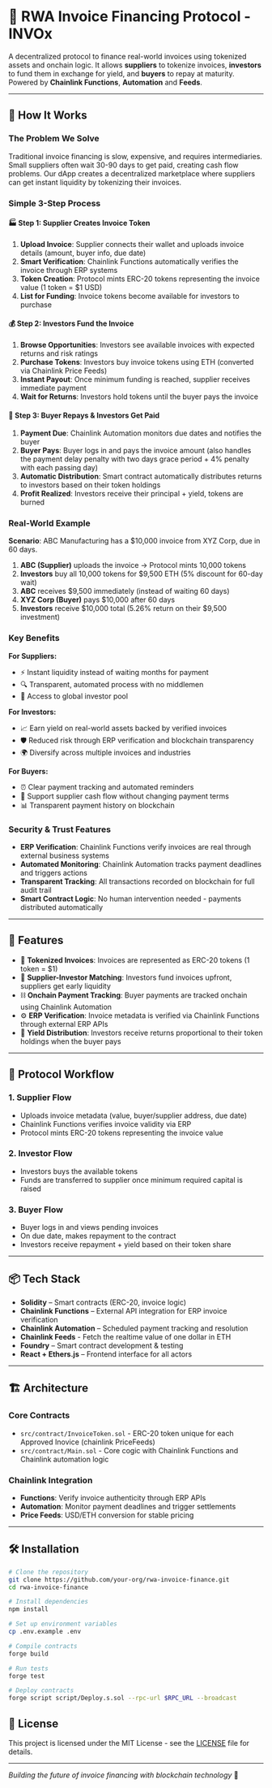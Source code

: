 # 📄 RWA Invoice Financing Protocol - INVOx

A decentralized protocol to finance real-world invoices using tokenized assets and onchain logic. It allows **suppliers** to tokenize invoices, **investors** to fund them in exchange for yield, and **buyers** to repay at maturity. Powered by **Chainlink Functions**, **Automation** and **Feeds**.

---

## 🤔 How It Works

### The Problem We Solve
Traditional invoice financing is slow, expensive, and requires intermediaries. Small suppliers often wait 30-90 days to get paid, creating cash flow problems. Our dApp creates a decentralized marketplace where suppliers can get instant liquidity by tokenizing their invoices.

### Simple 3-Step Process

#### 🏭 **Step 1: Supplier Creates Invoice Token**
1. **Upload Invoice**: Supplier connects their wallet and uploads invoice details (amount, buyer info, due date)
2. **Smart Verification**: Chainlink Functions automatically verifies the invoice through ERP systems
3. **Token Creation**: Protocol mints ERC-20 tokens representing the invoice value (1 token = $1 USD)
4. **List for Funding**: Invoice tokens become available for investors to purchase

#### 💰 **Step 2: Investors Fund the Invoice**
1. **Browse Opportunities**: Investors see available invoices with expected returns and risk ratings
2. **Purchase Tokens**: Investors buy invoice tokens using ETH (converted via Chainlink Price Feeds)
3. **Instant Payout**: Once minimum funding is reached, supplier receives immediate payment
4. **Wait for Returns**: Investors hold tokens until the buyer pays the invoice

#### 🏢 **Step 3: Buyer Repays & Investors Get Paid**
1. **Payment Due**: Chainlink Automation monitors due dates and notifies the buyer
2. **Buyer Pays**: Buyer logs in and pays the invoice amount (also handles the payment delay penalty with two days grace period + 4% penalty with each passing day)
4. **Automatic Distribution**: Smart contract automatically distributes returns to investors based on their token holdings
5. **Profit Realized**: Investors receive their principal + yield, tokens are burned

### Real-World Example

**Scenario**: ABC Manufacturing has a $10,000 invoice from XYZ Corp, due in 60 days.

1. **ABC (Supplier)** uploads the invoice → Protocol mints 10,000 tokens
2. **Investors** buy all 10,000 tokens for $9,500 ETH (5% discount for 60-day wait)
3. **ABC** receives $9,500 immediately (instead of waiting 60 days)
4. **XYZ Corp (Buyer)** pays $10,000 after 60 days
5. **Investors** receive $10,000 total (5.26% return on their $9,500 investment)

### Key Benefits

**For Suppliers:**
- ⚡ Instant liquidity instead of waiting months for payment
- 🔍 Transparent, automated process with no middlemen
- 💸 Access to global investor pool

**For Investors:**
- 📈 Earn yield on real-world assets backed by verified invoices
- 🛡️ Reduced risk through ERP verification and blockchain transparency
- 🌍 Diversify across multiple invoices and industries

**For Buyers:**
- ⏰ Clear payment tracking and automated reminders
- 🤝 Support supplier cash flow without changing payment terms
- 📊 Transparent payment history on blockchain

### Security & Trust Features

- **ERP Verification**: Chainlink Functions verify invoices are real through external business systems
- **Automated Monitoring**: Chainlink Automation tracks payment deadlines and triggers actions
- **Transparent Tracking**: All transactions recorded on blockchain for full audit trail
- **Smart Contract Logic**: No human intervention needed - payments distributed automatically

---

## 🚀 Features

- 🔐 **Tokenized Invoices**: Invoices are represented as ERC-20 tokens (1 token = $1)
- 🤝 **Supplier-Investor Matching**: Investors fund invoices upfront, suppliers get early liquidity
- ⛓️ **Onchain Payment Tracking**: Buyer payments are tracked onchain using Chainlink Automation
- ⚙️ **ERP Verification**: Invoice metadata is verified via Chainlink Functions through external ERP APIs
- 💸 **Yield Distribution**: Investors receive returns proportional to their token holdings when the buyer pays

---

## 🔄 Protocol Workflow

### 1. Supplier Flow
- Uploads invoice metadata (value, buyer/supplier address, due date)
- Chainlink Functions verifies invoice validity via ERP
- Protocol mints ERC-20 tokens representing the invoice value

### 2. Investor Flow
- Investors buys the available tokens
- Funds are transferred to supplier once minimum required capital is raised

### 3. Buyer Flow
- Buyer logs in and views pending invoices
- On due date, makes repayment to the contract
- Investors receive repayment + yield based on their token share

---

## 📦 Tech Stack

- **Solidity** – Smart contracts (ERC-20, invoice logic)
- **Chainlink Functions** – External API integration for ERP invoice verification
- **Chainlink Automation** – Scheduled payment tracking and resolution
- **Chainlink Feeds** - Fetch the realtime value of one dollar in ETH
- **Foundry** – Smart contract development & testing
- **React + Ethers.js** – Frontend interface for all actors

---

## 🏗️ Architecture

### Core Contracts
- `src/contract/InvoiceToken.sol` - ERC-20 token unique for each Approved Inovice (chainlink PriceFeeds)
- `src/contract/Main.sol` - Core cogic with Chainlink Functions and Chainlink automation logic

### Chainlink Integration
- **Functions**: Verify invoice authenticity through ERP APIs
- **Automation**: Monitor payment deadlines and trigger settlements
- **Price Feeds**: USD/ETH conversion for stable pricing

---

## 🛠️ Installation

```bash
# Clone the repository
git clone https://github.com/your-org/rwa-invoice-finance.git
cd rwa-invoice-finance

# Install dependencies
npm install

# Set up environment variables
cp .env.example .env

# Compile contracts
forge build

# Run tests
forge test

# Deploy contracts
forge script script/Deploy.s.sol --rpc-url $RPC_URL --broadcast
```

## 📄 License

This project is licensed under the MIT License - see the [LICENSE](LICENSE) file for details.

---

*Building the future of invoice financing with blockchain technology* 🚀
